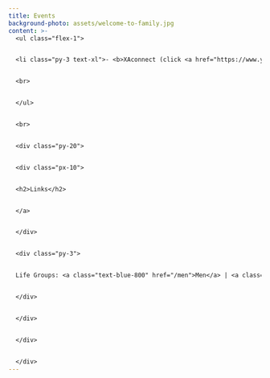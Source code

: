 ```yaml
---
title: Events
background-photo: assets/welcome-to-family.jpg
content: >-
  <ul class="flex-1">


  <li class="py-3 text-xl">- <b>XAconnect (click <a href="https://www.youtube.com/watch?v=waih_sqiKL4">HERE</a> for Zoom link!)</b> - <br> Wednesdays @ 7 PM<br>If it asks for a password, send us a message via our <a href="/">GET CONNECTED</a> form! 


  <br>


  </ul>


  <br>


  <div class="py-20">


  <div class="px-10">


  <h2>Links</h2>


  </a>


  </div>


  <div class="py-3">


  Life Groups: <a class="text-blue-800" href="/men">Men</a> | <a class="text-blue-800" href="/women">Women</a>


  </div>


  </div>


  </div>


  </div>
---
```

